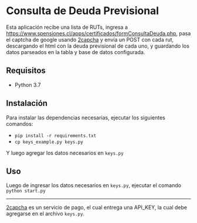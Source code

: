# Consulta de Deuda Previsional

Esta aplicación recibe una lista de RUTs, ingresa a https://www.spensiones.cl/apps/certificados/formConsultaDeuda.php, pasa el captcha de google usando [2capcha](https://2captcha.com/) y envía un POST con cada rut, descargando el html con la deuda previsional de cada uno, y guardando los datos parseados en la tabla y base de datos configurada.

## Requisitos

- Python 3.7

## Instalación

Para instalar las dependencias necesarias, ejecutar los siguientes comandos:

- `pip install -r requirements.txt`
- `cp keys_example.py keys.py`

Y luego agregar los datos necesarios en `keys.py`

## Uso

Luego de ingresar los datos necesarios en `keys.py`, ejecutar el comando `python start.py`

---

[2capcha](https://2captcha.com/) es un servicio de pago, el cual entrega una API_KEY, la cual debe agregarse en el archivo `keys.py`.


